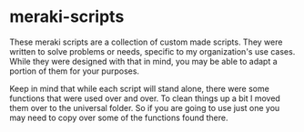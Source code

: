 # meraki-scripts

These meraki scripts are a collection of custom made scripts. They were
written to solve problems or needs, specific to my organization's use
cases. While they were designed with that in mind, you may be
able to adapt a portion of them for your purposes.

Keep in mind that while each script will stand alone, there were some 
functions that were used over and over. To clean things up a bit I 
moved them over to the universal folder. So if you are going to use 
just one you may need to copy over some of the functions found there.

